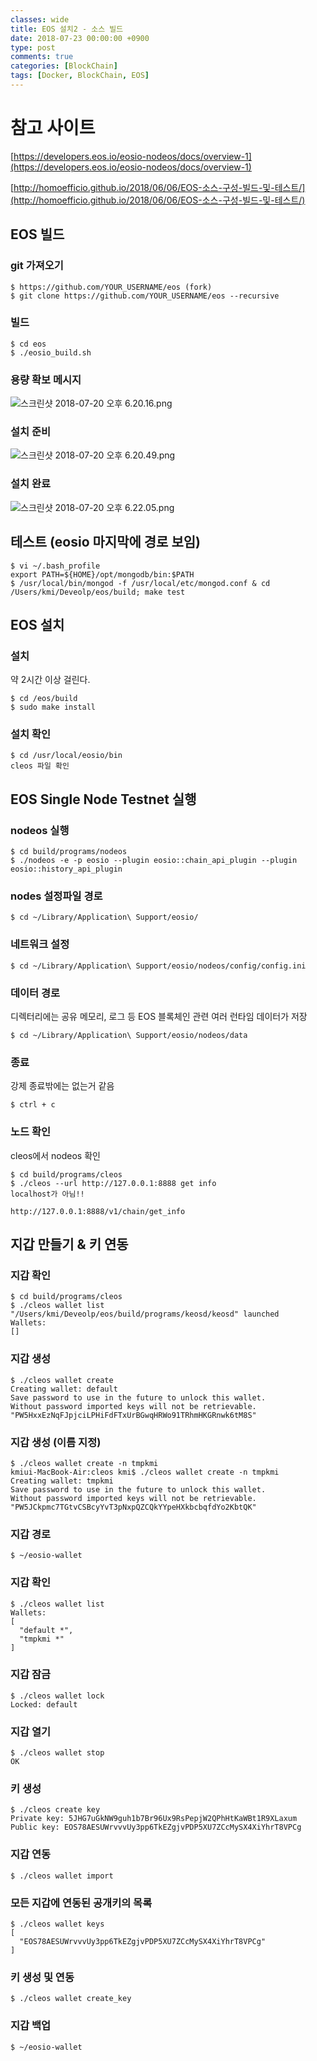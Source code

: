 ```yaml
---
classes: wide
title: EOS 설치2 - 소스 빌드
date: 2018-07-23 00:00:00 +0900
type: post
comments: true
categories: [BlockChain]
tags: [Docker, BlockChain, EOS]
---
```


# 참고 사이트
[https://developers.eos.io/eosio-nodeos/docs/overview-1](https://developers.eos.io/eosio-nodeos/docs/overview-1)

[http://homoefficio.github.io/2018/06/06/EOS-소스-구성-빌드-및-테스트/](http://homoefficio.github.io/2018/06/06/EOS-소스-구성-빌드-및-테스트/)

## EOS 빌드
### git 가져오기
```
$ https://github.com/YOUR_USERNAME/eos (fork)
$ git clone https://github.com/YOUR_USERNAME/eos --recursive
```

### 빌드
```
$ cd eos
$ ./eosio_build.sh
```

### 용량 확보 메시지
![스크린샷 2018-07-20 오후 6.20.16.png](../../assets/images/F1819299DF71676A48413146CDEBE378.png)

### 설치 준비
![스크린샷 2018-07-20 오후 6.20.49.png](../../assets/images/15A7BCE825EC2C7A6E8DF1FADE3D9ECD.png)

### 설치 완료
![스크린샷 2018-07-20 오후 6.22.05.png](../../assets/images/C2F48000E60CC85D152557381EA5C7AB.png)

## 테스트 (eosio 마지막에 경로 보임)
```
$ vi ~/.bash_profile
export PATH=${HOME}/opt/mongodb/bin:$PATH
$ /usr/local/bin/mongod -f /usr/local/etc/mongod.conf & cd /Users/kmi/Deveolp/eos/build; make test

```

## EOS 설치
### 설치
약 2시간 이상 걸린다.
```
$ cd /eos/build
$ sudo make install
```

### 설치 확인
```
$ cd /usr/local/eosio/bin
cleos 파일 확인
```

## EOS Single Node Testnet 실행
### nodeos 실행
```
$ cd build/programs/nodeos
$ ./nodeos -e -p eosio --plugin eosio::chain_api_plugin --plugin eosio::history_api_plugin
```

### nodes 설정파일 경로
```
$ cd ~/Library/Application\ Support/eosio/
```

### 네트워크 설정
```
$ cd ~/Library/Application\ Support/eosio/nodeos/config/config.ini
```

### 데이터 경로
디렉터리에는 공유 메모리, 로그 등 EOS 블록체인 관련 여러 런타임 데이터가 저장
```
$ cd ~/Library/Application\ Support/eosio/nodeos/data
```

### 종료
강제 종료밖에는 없는거 같음
```
$ ctrl + c
```

### 노드 확인
cleos에서 nodeos 확인
```
$ cd build/programs/cleos
$ ./cleos --url http://127.0.0.1:8888 get info
localhost가 아님!!

http://127.0.0.1:8888/v1/chain/get_info
```

## 지갑 만들기 & 키 연동
### 지갑 확인
```
$ cd build/programs/cleos
$ ./cleos wallet list
"/Users/kmi/Deveolp/eos/build/programs/keosd/keosd" launched
Wallets:
[]
```

### 지갑 생성
```
$ ./cleos wallet create
Creating wallet: default
Save password to use in the future to unlock this wallet.
Without password imported keys will not be retrievable.
"PW5HxxEzNqFJpjciLPHiFdFTxUrBGwqHRWo91TRhmHKGRnwk6tM8S"
```

### 지갑 생성 (이름 지정)
```
$ ./cleos wallet create -n tmpkmi
kmiui-MacBook-Air:cleos kmi$ ./cleos wallet create -n tmpkmi
Creating wallet: tmpkmi
Save password to use in the future to unlock this wallet.
Without password imported keys will not be retrievable.
"PW5JCkpmc7TGtvCSBcyYvT3pNxpQZCQkYYpeHXkbcbqfdYo2KbtQK"
```

### 지갑 경로
```
$ ~/eosio-wallet
```

### 지갑 확인
```
$ ./cleos wallet list
Wallets:
[
  "default *",
  "tmpkmi *"
]
```

### 지갑 잠금
```
$ ./cleos wallet lock
Locked: default
```

### 지갑 열기
```
$ ./cleos wallet stop
OK
```

### 키 생성
```
$ ./cleos create key
Private key: 5JHG7uGkNW9guh1b7Br96Ux9RsPepjW2QPhHtKaWBt1R9XLaxum
Public key: EOS78AESUWrvvvUy3pp6TkEZgjvPDP5XU7ZCcMySX4XiYhrT8VPCg
```

### 지갑 연동
```
$ ./cleos wallet import
```

### 모든 지갑에 연동된 공개키의 목록
```
$ ./cleos wallet keys
[
  "EOS78AESUWrvvvUy3pp6TkEZgjvPDP5XU7ZCcMySX4XiYhrT8VPCg"
]
```

### 키 생성 및 연동
```
$ ./cleos wallet create_key
```

### 지갑 백업
```
$ ~/eosio-wallet
```